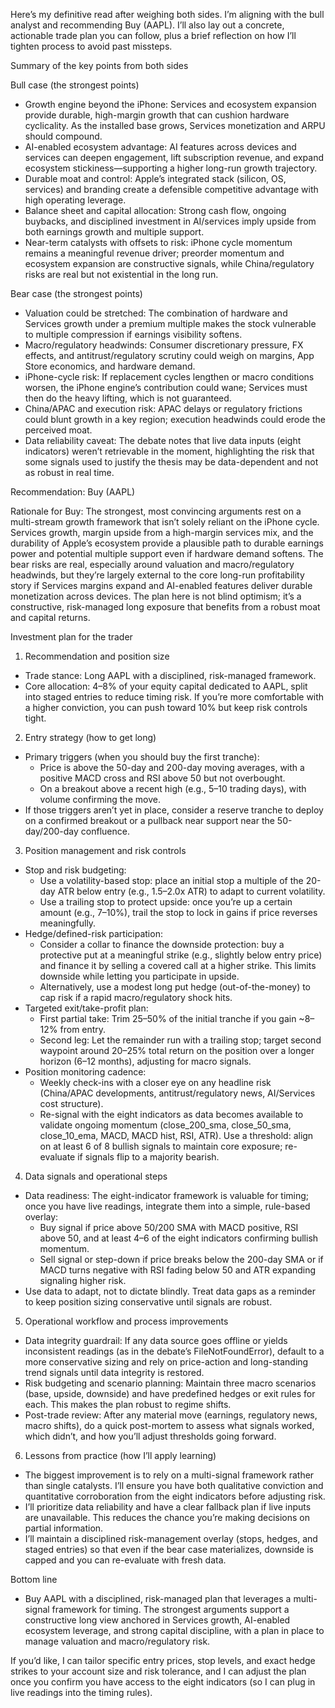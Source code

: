 Here’s my definitive read after weighing both sides. I’m aligning with the bull analyst and recommending Buy (AAPL). I’ll also lay out a concrete, actionable trade plan you can follow, plus a brief reflection on how I’ll tighten process to avoid past missteps.

Summary of the key points from both sides

Bull case (the strongest points)
- Growth engine beyond the iPhone: Services and ecosystem expansion provide durable, high-margin growth that can cushion hardware cyclicality. As the installed base grows, Services monetization and ARPU should compound.
- AI-enabled ecosystem advantage: AI features across devices and services can deepen engagement, lift subscription revenue, and expand ecosystem stickiness—supporting a higher long-run growth trajectory.
- Durable moat and control: Apple’s integrated stack (silicon, OS, services) and branding create a defensible competitive advantage with high operating leverage.
- Balance sheet and capital allocation: Strong cash flow, ongoing buybacks, and disciplined investment in AI/services imply upside from both earnings growth and multiple support.
- Near-term catalysts with offsets to risk: iPhone cycle momentum remains a meaningful revenue driver; preorder momentum and ecosystem expansion are constructive signals, while China/regulatory risks are real but not existential in the long run.

Bear case (the strongest points)
- Valuation could be stretched: The combination of hardware and Services growth under a premium multiple makes the stock vulnerable to multiple compression if earnings visibility softens.
- Macro/regulatory headwinds: Consumer discretionary pressure, FX effects, and antitrust/regulatory scrutiny could weigh on margins, App Store economics, and hardware demand.
- iPhone-cycle risk: If replacement cycles lengthen or macro conditions worsen, the iPhone engine’s contribution could wane; Services must then do the heavy lifting, which is not guaranteed.
- China/APAC and execution risk: APAC delays or regulatory frictions could blunt growth in a key region; execution headwinds could erode the perceived moat.
- Data reliability caveat: The debate notes that live data inputs (eight indicators) weren’t retrievable in the moment, highlighting the risk that some signals used to justify the thesis may be data-dependent and not as robust in real time.

Recommendation: Buy (AAPL)

Rationale for Buy: The strongest, most convincing arguments rest on a multi-stream growth framework that isn’t solely reliant on the iPhone cycle. Services growth, margin upside from a high-margin services mix, and the durability of Apple’s ecosystem provide a plausible path to durable earnings power and potential multiple support even if hardware demand softens. The bear risks are real, especially around valuation and macro/regulatory headwinds, but they’re largely external to the core long-run profitability story if Services margins expand and AI-enabled features deliver durable monetization across devices. The plan here is not blind optimism; it’s a constructive, risk-managed long exposure that benefits from a robust moat and capital returns.

Investment plan for the trader

1) Recommendation and position size
- Trade stance: Long AAPL with a disciplined, risk-managed framework.
- Core allocation: 4–8% of your equity capital dedicated to AAPL, split into staged entries to reduce timing risk. If you’re more comfortable with a higher conviction, you can push toward 10% but keep risk controls tight.

2) Entry strategy (how to get long)
- Primary triggers (when you should buy the first tranche):
  - Price is above the 50-day and 200-day moving averages, with a positive MACD cross and RSI above 50 but not overbought.
  - On a breakout above a recent high (e.g., 5–10 trading days), with volume confirming the move.
- If those triggers aren’t yet in place, consider a reserve tranche to deploy on a confirmed breakout or a pullback near support near the 50-day/200-day confluence.

3) Position management and risk controls
- Stop and risk budgeting:
  - Use a volatility-based stop: place an initial stop a multiple of the 20-day ATR below entry (e.g., 1.5–2.0x ATR) to adapt to current volatility.
  - Use a trailing stop to protect upside: once you’re up a certain amount (e.g., 7–10%), trail the stop to lock in gains if price reverses meaningfully.
- Hedge/defined-risk participation:
  - Consider a collar to finance the downside protection: buy a protective put at a meaningful strike (e.g., slightly below entry price) and finance it by selling a covered call at a higher strike. This limits downside while letting you participate in upside.
  - Alternatively, use a modest long put hedge (out-of-the-money) to cap risk if a rapid macro/regulatory shock hits.
- Targeted exit/take-profit plan:
  - First partial take: Trim 25–50% of the initial tranche if you gain ~8–12% from entry.
  - Second leg: Let the remainder run with a trailing stop; target second waypoint around 20–25% total return on the position over a longer horizon (6–12 months), adjusting for macro signals.
- Position monitoring cadence:
  - Weekly check-ins with a closer eye on any headline risk (China/APAC developments, antitrust/regulatory news, AI/Services cost structure).
  - Re-signal with the eight indicators as data becomes available to validate ongoing momentum (close_200_sma, close_50_sma, close_10_ema, MACD, MACD hist, RSI, ATR). Use a threshold: align on at least 6 of 8 bullish signals to maintain core exposure; re-evaluate if signals flip to a majority bearish.

4) Data signals and operational steps
- Data readiness: The eight-indicator framework is valuable for timing; once you have live readings, integrate them into a simple, rule-based overlay:
  - Buy signal if price above 50/200 SMA with MACD positive, RSI above 50, and at least 4–6 of the eight indicators confirming bullish momentum.
  - Sell signal or step-down if price breaks below the 200-day SMA or if MACD turns negative with RSI fading below 50 and ATR expanding signaling higher risk.
- Use data to adapt, not to dictate blindly. Treat data gaps as a reminder to keep position sizing conservative until signals are robust.

5) Operational workflow and process improvements
- Data integrity guardrail: If any data source goes offline or yields inconsistent readings (as in the debate’s FileNotFoundError), default to a more conservative sizing and rely on price-action and long-standing trend signals until data integrity is restored.
- Risk budgeting and scenario planning: Maintain three macro scenarios (base, upside, downside) and have predefined hedges or exit rules for each. This makes the plan robust to regime shifts.
- Post-trade review: After any material move (earnings, regulatory news, macro shifts), do a quick post-mortem to assess what signals worked, which didn’t, and how you’ll adjust thresholds going forward.

6) Lessons from practice (how I’ll apply learning)
- The biggest improvement is to rely on a multi-signal framework rather than single catalysts. I’ll ensure you have both qualitative conviction and quantitative corroboration from the eight indicators before adjusting risk.
- I’ll prioritize data reliability and have a clear fallback plan if live inputs are unavailable. This reduces the chance you’re making decisions on partial information.
- I’ll maintain a disciplined risk-management overlay (stops, hedges, and staged entries) so that even if the bear case materializes, downside is capped and you can re-evaluate with fresh data.

Bottom line
- Buy AAPL with a disciplined, risk-managed plan that leverages a multi-signal framework for timing. The strongest arguments support a constructive long view anchored in Services growth, AI-enabled ecosystem leverage, and strong capital discipline, with a plan in place to manage valuation and macro/regulatory risk.

If you’d like, I can tailor specific entry prices, stop levels, and exact hedge strikes to your account size and risk tolerance, and I can adjust the plan once you confirm you have access to the eight indicators (so I can plug in live readings into the timing rules).